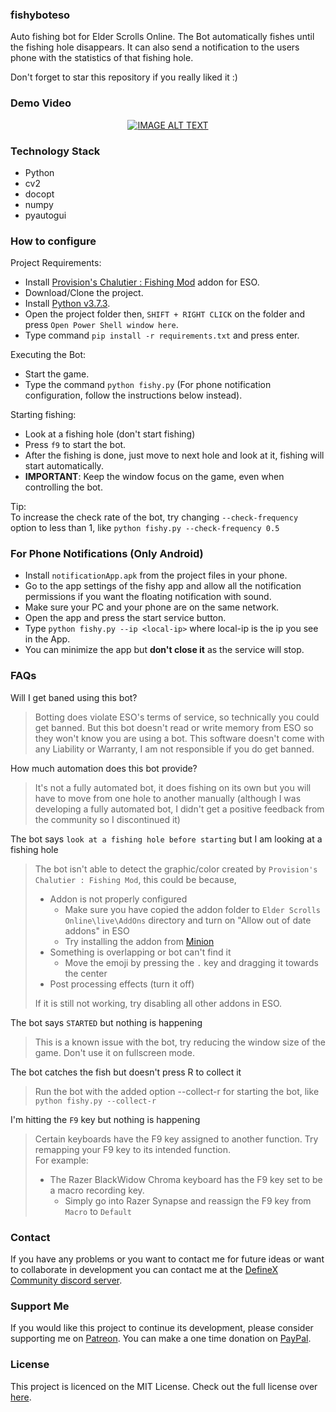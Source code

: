 ### fishyboteso
Auto fishing bot for Elder Scrolls Online. The Bot automatically fishes until the fishing hole disappears.  It can also send a notification to the users phone with the statistics of that fishing hole.

Don't forget to star this repository if you really liked it :)

### Demo Video
<div align="center">
  <a href="https://www.youtube.com/watch?v=E4Y9BFhCICI"><img src="https://img.youtube.com/vi/E4Y9BFhCICI/0.jpg" alt="IMAGE ALT TEXT"></a>
</div>

### Technology Stack
- Python
- cv2 
- docopt 
- numpy 
- pyautogui

### How to configure
Project Requirements:
- Install [Provision's Chalutier : Fishing Mod](https://www.esoui.com/downloads/info2203-ProvisionsChalutierFishing.html) addon for ESO.
- Download/Clone the project.
- Install [Python v3.7.3](https://www.python.org/downloads/release/python-373/).
- Open the project folder then, `SHIFT + RIGHT CLICK` on the folder and press `Open Power Shell window here`.
- Type command `pip install -r requirements.txt` and press enter.  

Executing the Bot:
- Start the game.
- Type the command `python fishy.py` (For phone notification configuration, follow the instructions below instead). 

Starting fishing:
- Look at a fishing hole (don't start fishing)
- Press `f9` to start the bot.
- After the fishing is done, just move to next hole and look at it, fishing will start automatically.
- **IMPORTANT**: Keep the window focus on the game, even when controlling the bot.

Tip:  
To increase the check rate of the bot, try changing `--check-frequency` option to less than 1, like
`python fishy.py --check-frequency 0.5`  

### For Phone Notifications (Only Android)
- Install `notificationApp.apk` from the project files in your phone.
- Go to the app settings of the fishy app and allow all the notification permissions if you want the floating notification with sound.
- Make sure your PC and your phone are on the same network.
- Open the app and press the start service button.
- Type `python fishy.py --ip <local-ip>` where local-ip is the ip you see in the App.
- You can minimize the app but **don't close it** as the service will stop.

### FAQs
Will I get baned using this bot?

> Botting does violate ESO's terms of service, so technically you could get banned. But this bot doesn't read or write memory from ESO so they won't know you are using a bot. This software doesn't come with any Liability or Warranty, I am not responsible if you do get banned.

How much automation does this bot provide?

> It's not a fully automated bot, it does fishing on its own but you will have to move from one hole to another manually (although I was developing a fully automated bot, I didn't get a positive feedback from the community so I discontinued it)

The bot says `look at a fishing hole before starting` but I am looking at a fishing hole

> The bot isn't able to detect the graphic/color created by `Provision's Chalutier : Fishing Mod`, this could be because,
> - Addon is not properly configured 
>   - Make sure you have copied the addon folder to `Elder Scrolls Online\live\AddOns` directory and turn on "Allow out of date addons" in ESO
>   - Try installing the addon from [Minion](https://minion.mmoui.com/)
> - Something is overlapping or bot can't find it 
>   - Move the emoji by pressing the `.` key and dragging it towards the center
> - Post processing effects (turn it off)
> 
> If it is still not working, try disabling all other addons in ESO.

The bot says `STARTED` but nothing is happening

> This is a known issue with the bot, try reducing the window size of the game.  Don't use it on fullscreen mode.

The bot catches the fish but doesn't press R to collect it

> Run the bot with the added option --collect-r for starting the bot, like `python fishy.py --collect-r`

I'm hitting the `F9` key but nothing is happening
> Certain keyboards have the F9 key assigned to another function.  Try remapping your F9 key to its intended function.  
> For example:
> - The Razer BlackWidow Chroma keyboard has the F9 key set to be a macro recording key.
>   - Simply go into Razer Synapse and reassign the F9 key from `Macro` to `Default`


### Contact
If you have any problems or you want to contact me for future ideas or want to collaborate in development you can contact me at the [DefineX Community discord server](https://discord.gg/V6e2fpc).

### Support Me
If you would like this project to continue its development, please consider supporting me on [Patreon](https://www.patreon.com/AdamSaudagar).  You can make a one time donation on [PayPal](https://www.paypal.me/AdamSaudagar).

### License
This project is licenced on the MIT License. Check out the full license over [here](https://github.com/adsau59/fishyboteso/blob/master/LICENSE).
